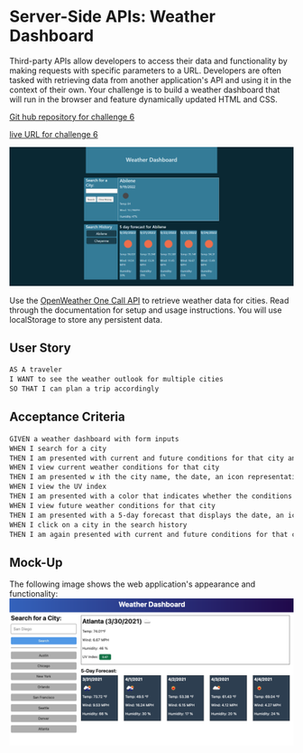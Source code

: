 # Server-Side APIs: Weather Dashboard

Third-party APIs allow developers to access their data and functionality by making requests with specific parameters to a URL. Developers are often tasked with retrieving data from another application's API and using it in the context of their own. Your challenge is to build a weather dashboard that will run in the browser and feature dynamically updated HTML and CSS.

[Git hub repository for challenge 6](https://github.com/RelentlessNC/weather_Dashboard.git)

[live URL for challenge 6](https://relentlessnc.github.io/Weather_Dashboard/)

![screen shot of challenge 6 solution](./assets/images/weatherDashboard2.jpg)

Use the [OpenWeather One Call API](https://openweathermap.org/api/one-call-api) to retrieve weather data for cities. Read through the documentation for setup and usage instructions. You will use localStorage to store any persistent data.

## User Story

```md
AS A traveler
I WANT to see the weather outlook for multiple cities
SO THAT I can plan a trip accordingly
```

## Acceptance Criteria

```md
GIVEN a weather dashboard with form inputs
WHEN I search for a city
THEN I am presented with current and future conditions for that city and that city is added to the search history
WHEN I view current weather conditions for that city
THEN I am presented w ith the city name, the date, an icon representation of weather conditions, the temperature, the humidity, the wind speed, and the UV index
WHEN I view the UV index
THEN I am presented with a color that indicates whether the conditions are favorable, moderate, or severe
WHEN I view future weather conditions for that city
THEN I am presented with a 5-day forecast that displays the date, an icon representation of weather conditions, the temperature, the wind speed, and the humidity
WHEN I click on a city in the search history
THEN I am again presented with current and future conditions for that city
```

## Mock-Up

The following image shows the web application's appearance and functionality:
![image](./assets/images/06-server-side-apis-homework-demo.png)

